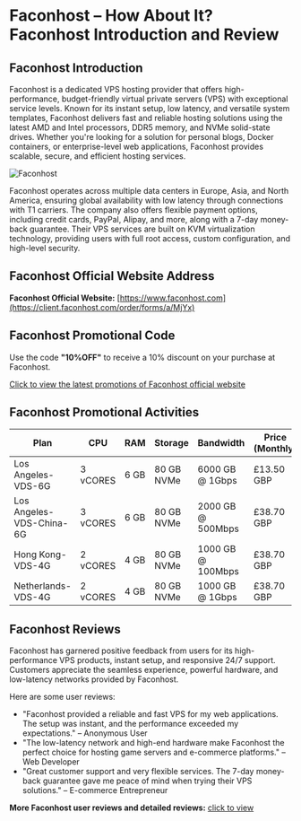 # Faconhost – How About It? Faconhost Introduction and Review

## Faconhost Introduction
Faconhost is a dedicated VPS hosting provider that offers high-performance, budget-friendly virtual private servers (VPS) with exceptional service levels. Known for its instant setup, low latency, and versatile system templates, Faconhost delivers fast and reliable hosting solutions using the latest AMD and Intel processors, DDR5 memory, and NVMe solid-state drives. Whether you're looking for a solution for personal blogs, Docker containers, or enterprise-level web applications, Faconhost provides scalable, secure, and efficient hosting services.

![Faconhost](https://github.com/user-attachments/assets/236832da-23d5-425f-babf-b7d1ad2610d3)

Faconhost operates across multiple data centers in Europe, Asia, and North America, ensuring global availability with low latency through connections with T1 carriers. The company also offers flexible payment options, including credit cards, PayPal, Alipay, and more, along with a 7-day money-back guarantee. Their VPS services are built on KVM virtualization technology, providing users with full root access, custom configuration, and high-level security.

## Faconhost Official Website Address
**Faconhost Official Website:** [https://www.faconhost.com](https://client.faconhost.com/order/forms/a/MjYx)

## Faconhost Promotional Code
Use the code **"10%OFF"** to receive a 10% discount on your purchase at Faconhost.

[Click to view the latest promotions of Faconhost official website](https://client.faconhost.com/order/forms/a/MjYx)

## Faconhost Promotional Activities

| Plan                       | CPU       | RAM   | Storage      | Bandwidth         | Price (Monthly) | Purchase Link                              |
|----------------------------|-----------|-------|--------------|-------------------|-----------------|--------------------------------------------|
| Los Angeles-VDS-6G          | 3 vCORES  | 6 GB  | 80 GB NVMe   | 6000 GB @ 1Gbps   | £13.50 GBP      | [Order Now](https://client.faconhost.com/order/forms/a/MjYx)     |
| Los Angeles-VDS-China-6G    | 3 vCORES  | 6 GB  | 80 GB NVMe   | 2000 GB @ 500Mbps | £38.70 GBP      | [Order Now](https://client.faconhost.com/order/forms/a/MjYx)     |
| Hong Kong-VDS-4G            | 2 vCORES  | 4 GB  | 80 GB NVMe   | 1000 GB @ 100Mbps | £38.70 GBP      | [Order Now](https://client.faconhost.com/order/forms/a/MjYx)     |
| Netherlands-VDS-4G          | 2 vCORES  | 4 GB  | 80 GB NVMe   | 1000 GB @ 1Gbps   | £38.70 GBP      | [Order Now](https://client.faconhost.com/order/forms/a/MjYx)     |

## Faconhost Reviews
Faconhost has garnered positive feedback from users for its high-performance VPS products, instant setup, and responsive 24/7 support. Customers appreciate the seamless experience, powerful hardware, and low-latency networks provided by Faconhost.

Here are some user reviews:
- "Faconhost provided a reliable and fast VPS for my web applications. The setup was instant, and the performance exceeded my expectations." – Anonymous User
- "The low-latency network and high-end hardware make Faconhost the perfect choice for hosting game servers and e-commerce platforms." – Web Developer
- "Great customer support and very flexible services. The 7-day money-back guarantee gave me peace of mind when trying their VPS solutions." – E-commerce Entrepreneur

**More Faconhost user reviews and detailed reviews:** [click to view](https://client.faconhost.com/order/forms/a/MjYx)
